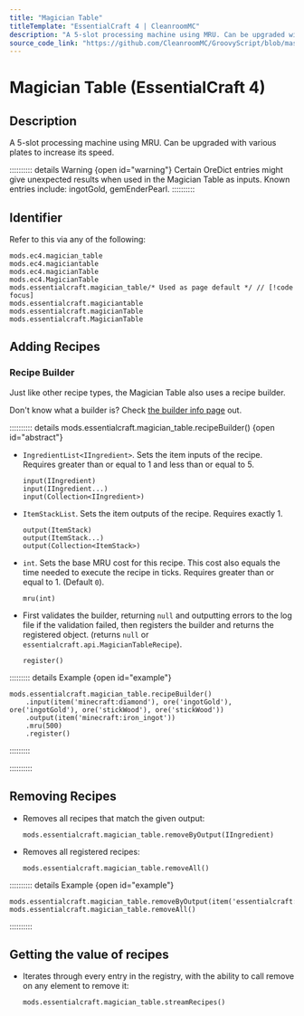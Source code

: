 ```yaml
---
title: "Magician Table"
titleTemplate: "EssentialCraft 4 | CleanroomMC"
description: "A 5-slot processing machine using MRU. Can be upgraded with various plates to increase its speed."
source_code_link: "https://github.com/CleanroomMC/GroovyScript/blob/master/src/main/java/com/cleanroommc/groovyscript/compat/mods/essentialcraft/MagicianTable.java"
---
```


# Magician Table (EssentialCraft 4)

## Description

A 5-slot processing machine using MRU. Can be upgraded with various plates to increase its speed.

:::::::::: details Warning {open id="warning"}
Certain OreDict entries might give unexpected results when used in the Magician Table as inputs. Known entries include: ingotGold, gemEnderPearl.
::::::::::

## Identifier

Refer to this via any of the following:

```groovy:no-line-numbers {5}
mods.ec4.magician_table
mods.ec4.magiciantable
mods.ec4.magicianTable
mods.ec4.MagicianTable
mods.essentialcraft.magician_table/* Used as page default */ // [!code focus]
mods.essentialcraft.magiciantable
mods.essentialcraft.magicianTable
mods.essentialcraft.MagicianTable
```


## Adding Recipes

### Recipe Builder

Just like other recipe types, the Magician Table also uses a recipe builder.

Don't know what a builder is? Check [the builder info page](../../getting_started/builder.md) out.

:::::::::: details mods.essentialcraft.magician_table.recipeBuilder() {open id="abstract"}
- `IngredientList<IIngredient>`. Sets the item inputs of the recipe. Requires greater than or equal to 1 and less than or equal to 5.

    ```groovy:no-line-numbers
    input(IIngredient)
    input(IIngredient...)
    input(Collection<IIngredient>)
    ```

- `ItemStackList`. Sets the item outputs of the recipe. Requires exactly 1.

    ```groovy:no-line-numbers
    output(ItemStack)
    output(ItemStack...)
    output(Collection<ItemStack>)
    ```

- `int`. Sets the base MRU cost for this recipe. This cost also equals the time needed to execute the recipe in ticks. Requires greater than or equal to 1. (Default `0`).

    ```groovy:no-line-numbers
    mru(int)
    ```

- First validates the builder, returning `null` and outputting errors to the log file if the validation failed, then registers the builder and returns the registered object. (returns `null` or `essentialcraft.api.MagicianTableRecipe`).

    ```groovy:no-line-numbers
    register()
    ```

::::::::: details Example {open id="example"}
```groovy:no-line-numbers
mods.essentialcraft.magician_table.recipeBuilder()
    .input(item('minecraft:diamond'), ore('ingotGold'), ore('ingotGold'), ore('stickWood'), ore('stickWood'))
    .output(item('minecraft:iron_ingot'))
    .mru(500)
    .register()
```

:::::::::

::::::::::

## Removing Recipes

- Removes all recipes that match the given output:

    ```groovy:no-line-numbers
    mods.essentialcraft.magician_table.removeByOutput(IIngredient)
    ```

- Removes all registered recipes:

    ```groovy:no-line-numbers
    mods.essentialcraft.magician_table.removeAll()
    ```

:::::::::: details Example {open id="example"}
```groovy:no-line-numbers
mods.essentialcraft.magician_table.removeByOutput(item('essentialcraft:genitem'))
mods.essentialcraft.magician_table.removeAll()
```

::::::::::

## Getting the value of recipes

- Iterates through every entry in the registry, with the ability to call remove on any element to remove it:

    ```groovy:no-line-numbers
    mods.essentialcraft.magician_table.streamRecipes()
    ```
